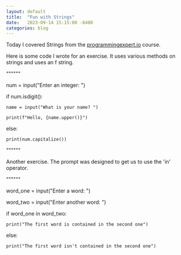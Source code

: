 ```yaml
---
layout: default
title:  "Fun with Strings"
date:   2023-09-14 15:15:00 -0400
categories: blog
---
```

Today I covered Strings from the [programmingexpert.io][course-site] course. 

Here is some code I wrote for an exercise. It uses various methods on strings and uses
an f string.

""""""

num = input("Enter an integer: ")

if num.isdigit():

    name = input("What is your name? ")

    print(f"Hello, {name.upper()}")

else:

    print(num.capitalize())

""""""

Another exercise. The prompt was designed to get us to use the 'in' operator.

""""""

word_one = input("Enter a word: ")

word_two = input("Enter another word: ")

if word_one in word_two:

    print("The first word is contained in the second one")

else:

    print("The first word isn't contained in the second one")


[course-site]: https://www.programmingexpert.io/index